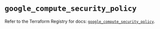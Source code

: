 # `google_compute_security_policy`

Refer to the Terraform Registry for docs: [`google_compute_security_policy`](https://registry.terraform.io/providers/hashicorp/google/5.20.0/docs/resources/compute_security_policy).
